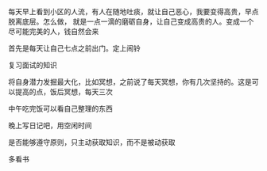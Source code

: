 

每天早上看到小区的人流，有人在随地吐痰，就让自己恶心，我要变得高贵，早点脱离底层。怎么做，
就是一点一滴的磨砺自身，让自己变成高贵的人。变成一个尽可能完美的人，钱自然会来

首先是每天让自己七点之前出门。定上闹铃

复习面试的知识

将自身潜力发掘最大化，比如冥想，之前说了每天冥想，你有几次坚持的。这是可以提高的点，饭后冥想，每天三次

中午吃完饭可以看自己整理的东西

晚上写日记吧，用空闲时间

是否能够遵守原则，只主动获取知识，而不是被动获取

多看书

























